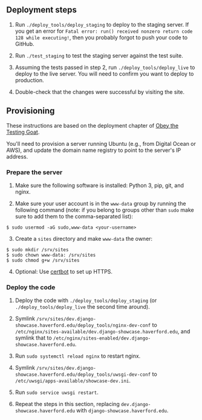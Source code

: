 ## Deployment steps
1. Run `./deploy_tools/deploy_staging` to deploy to the staging server. If you get an error for `Fatal error: run() received nonzero return code 128 while executing!`, then you probably forgot to push your code to GitHub.

2. Run `./test_staging` to test the staging server against the test suite.

3. Assuming the tests passed in step 2, run `./deploy_tools/deploy_live` to deploy to the live server. You will need to confirm you want to deploy to production.

4. Double-check that the changes were successful by visiting the site.

## Provisioning
These instructions are based on the deployment chapter of [Obey the Testing Goat](https://www.obeythetestinggoat.com/book/chapter_making_deployment_production_ready.html).

You'll need to provision a server running Ubuntu (e.g., from Digital Ocean or AWS), and update the domain name registry to point to the server's IP address.

### Prepare the server
1. Make sure the following software is installed: Python 3, pip, git, and nginx.

2. Make sure your user account is in the `www-data` group by running the following command (note: if you belong to groups other than `sudo` make sure to add them to the comma-separated list):

```
$ sudo usermod -aG sudo,www-data <your-username>
```

3. Create a `sites` directory and make `www-data` the owner:

```
$ sudo mkdir /srv/sites
$ sudo chown www-data: /srv/sites
$ sudo chmod g+w /srv/sites
```

4. Optional: Use [certbot](https://certbot.eff.org/) to set up HTTPS.

### Deploy the code
1. Deploy the code with `./deploy_tools/deploy_staging` (or `./deploy_tools/deploy_live` the second time around).

2. Symlink `/srv/sites/dev.django-showcase.haverford.edu/deploy_tools/nginx-dev-conf` to `/etc/nginx/sites-available/dev.django-showcase.haverford.edu`, and symlink that to `/etc/nginx/sites-enabled/dev.django-showcase.haverford.edu`.

3. Run `sudo systemctl reload nginx` to restart nginx.

4. Symlink `/srv/sites/dev.django-showcase.haverford.edu/deploy_tools/uwsgi-dev-conf` to `/etc/uwsgi/apps-available/showcase-dev.ini`.

5. Run `sudo service uwsgi restart`.

6. Repeat the steps in this section, replacing `dev.django-showcase.haverford.edu` with `django-showcase.haverford.edu`.
